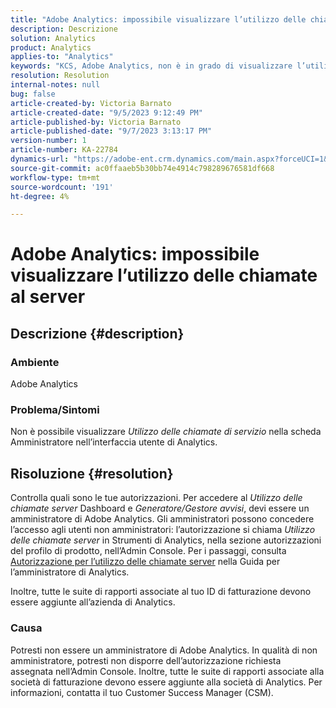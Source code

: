 ```yaml
---
title: "Adobe Analytics: impossibile visualizzare l’utilizzo delle chiamate al server"
description: Descrizione
solution: Analytics
product: Analytics
applies-to: "Analytics"
keywords: "KCS, Adobe Analytics, non è in grado di visualizzare l’utilizzo delle chiamate al server e le autorizzazioni"
resolution: Resolution
internal-notes: null
bug: false
article-created-by: Victoria Barnato
article-created-date: "9/5/2023 9:12:49 PM"
article-published-by: Victoria Barnato
article-published-date: "9/7/2023 3:13:17 PM"
version-number: 1
article-number: KA-22784
dynamics-url: "https://adobe-ent.crm.dynamics.com/main.aspx?forceUCI=1&pagetype=entityrecord&etn=knowledgearticle&id=cb5bb6f6-304c-ee11-be6e-6045bd006268"
source-git-commit: ac0ffaaeb5b30bb74e4914c798289676581df668
workflow-type: tm+mt
source-wordcount: '191'
ht-degree: 4%

---
```


# Adobe Analytics: impossibile visualizzare l’utilizzo delle chiamate al server

## Descrizione {#description}


### Ambiente

Adobe Analytics

### Problema/Sintomi

Non è possibile visualizzare *Utilizzo delle chiamate di servizio* nella scheda Amministratore nell’interfaccia utente di Analytics.


## Risoluzione {#resolution}


Controlla quali sono le tue autorizzazioni. Per accedere al *Utilizzo delle chiamate server* Dashboard e *Generatore/Gestore avvisi*, devi essere un amministratore di Adobe Analytics. Gli amministratori possono concedere l’accesso agli utenti non amministratori: l’autorizzazione si chiama *Utilizzo delle chiamate server* in Strumenti di Analytics, nella sezione autorizzazioni del profilo di prodotto, nell’Admin Console. Per i passaggi, consulta [Autorizzazione per l’utilizzo delle chiamate server](https://experienceleague.adobe.com/docs/analytics/admin/admin-tools/server-call-usage/overage-overview.html?lang=en#section_FCC58EB635954A32990D4E67B52B4369) nella Guida per l’amministratore di Analytics.

Inoltre, tutte le suite di rapporti associate al tuo ID di fatturazione devono essere aggiunte all’azienda di Analytics.

### Causa

Potresti non essere un amministratore di Adobe Analytics. In qualità di non amministratore, potresti non disporre dell’autorizzazione richiesta assegnata nell’Admin Console. Inoltre, tutte le suite di rapporti associate alla società di fatturazione devono essere aggiunte alla società di Analytics. Per informazioni, contatta il tuo Customer Success Manager (CSM).
